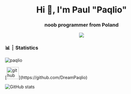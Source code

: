 <h1 align="center">Hi 👋, I'm Paul "Paqlio"</h1>
<h3 align="center">noob programmer from Poland</h3>
<center>
<image src=https://discord.c99.nl/widget/theme-1/709888532226899989.png> </image>
</center>


<h3 align="left">📊 ┆ Statistics</h3>
<p align="left"> <img src="https://komarev.com/ghpvc/?username=paqlio&label=Profile%20views&color=0e75b6&style=flat" alt="paqlio" /> </p>
[<img src='https://cdn.jsdelivr.net/npm/simple-icons@3.0.1/icons/github.svg' alt='github' height='40'>](https://github.com/DreamPaqlio)  

![GitHub stats](https://github-readme-stats.vercel.app/api?username=DreamPaqlio&show_icons=true)  
 
